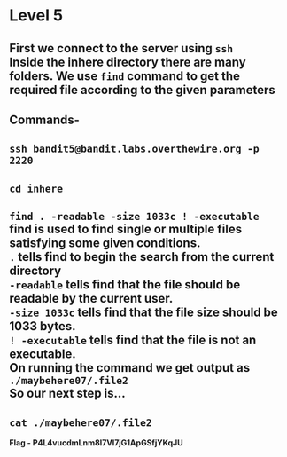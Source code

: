 # Level 5
First we connect to the server using `ssh`<br/>
Inside the inhere directory there are many folders. We use `find` command to get the required file according to the given parameters<br/>
---
Commands-
---
`ssh bandit5@bandit.labs.overthewire.org -p 2220`
---
`cd inhere`
---
`find . -readable -size 1033c ! -executable`<br/>
find is used to find single or multiple files satisfying some given conditions.<br/>
`.` tells find to begin the search from the current directory<br/>
`-readable` tells find that the file should be readable by the current user.<br/>
`-size 1033c` tells find that the file size should be 1033 bytes.<br/>
`! -executable` tells find that the file is not an executable.<br/>
On running the command we get output as<br/>
`./maybehere07/.file2`<br/>
So our next step is...
---
`cat ./maybehere07/.file2`
---
**Flag - P4L4vucdmLnm8I7Vl7jG1ApGSfjYKqJU**